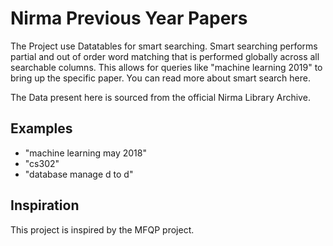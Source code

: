 # Nirma Previous Year Papers

The Project use Datatables for smart searching. Smart searching performs partial and out of order word matching that is performed globally across all searchable columns. This allows for queries like "machine learning 2019" to bring up the specific paper. You can read more about smart search here.

The Data present here is sourced from the official Nirma Library Archive.

## Examples
* "machine learning may 2018"
* "cs302"
* "database manage d to d"

## Inspiration

This project is inspired by the MFQP project.

